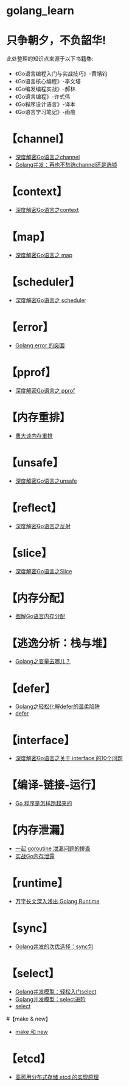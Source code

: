 # golang_learn
# 只争朝夕，不负韶华!

此处整理的知识点来源于以下书籍📚:
* 《Go语言编程入门与实战技巧》-黄靖钧
* 《Go语言核心编程》-李文塔
* 《Go编发编程实战》-郝林
* 《Go语言编程》-许式伟
* 《Go程序设计语言》-译本
* 《Go语言学习笔记》-雨痕

# 【channel】
* [深度解密Go语言之channel ](https://zhuanlan.zhihu.com/p/74613114)
* [Golang并发：再也不愁选channel还是选锁](http://lessisbetter.site/2019/01/14/golang-channel-and-mutex/)

# 【context】
* [深度解密Go语言之context](https://zhuanlan.zhihu.com/p/68792989)

# 【map】
* [深度解密Go语言之 map](https://zhuanlan.zhihu.com/p/66676224)

# 【scheduler】
* [深度解密Go语言之 scheduler](https://zhuanlan.zhihu.com/p/80853548)

# 【error】
* [Golang error 的突围](https://zhuanlan.zhihu.com/p/82985617)

# 【pprof】
* [深度解密Go语言之 pprof](https://zhuanlan.zhihu.com/p/91241270)

# 【内存重排】
* [曹大谈内存重排](https://zhuanlan.zhihu.com/p/69414216)

# 【unsafe】
* [深度解密Go语言之unsafe](https://zhuanlan.zhihu.com/p/67852800)

# 【reflect】
* [深度解密Go语言之反射](https://zhuanlan.zhihu.com/p/64884660)

# 【slice】
* [深度解密Go语言之Slice](https://zhuanlan.zhihu.com/p/61121325)

# 【内存分配】
* [图解Go语言内存分配](https://zhuanlan.zhihu.com/p/59125443)

# 【逃逸分析：栈与堆】
* [Golang之变量去哪儿？](https://zhuanlan.zhihu.com/p/58065429)

# 【defer】
* [Golang之轻松化解defer的温柔陷阱](https://zhuanlan.zhihu.com/p/56557423)
* [defer](https://draveness.me/golang/docs/part2-foundation/ch05-keyword/golang-defer/)

# 【interface】
* [深度解密Go语言之关于 interface 的10个问题](https://zhuanlan.zhihu.com/p/63649977)

# 【编译-链接-运行】
* [Go 程序是怎样跑起来的](https://zhuanlan.zhihu.com/p/71993748)

# 【内存泄漏】
* [一起 goroutine 泄漏问题的排查](https://zhuanlan.zhihu.com/p/100740270)
* [实战Go内存泄露](http://lessisbetter.site/2019/05/18/go-goroutine-leak/)

# 【runtime】
* [万字长文深入浅出 Golang Runtime](https://zhuanlan.zhihu.com/p/95056679)

# 【sync】
* [Golang并发的次优选择：sync包](http://lessisbetter.site/2019/01/04/golang-pkg-sync/)

# 【select】
* [Golang并发模型：轻松入门select](http://lessisbetter.site/2018/12/13/golang-slect/)
* [Golang并发模型：select进阶](http://lessisbetter.site/2018/12/17/golang-selete-advance/)
* [select](https://draveness.me/golang/docs/part2-foundation/ch05-keyword/golang-select/)

#【make & new】
* [make 和 new](https://draveness.me/golang/docs/part2-foundation/ch05-keyword/golang-make-and-new/)

# 【etcd】
* [高可用分布式存储 etcd 的实现原理](https://draveness.me/etcd-introduction)
